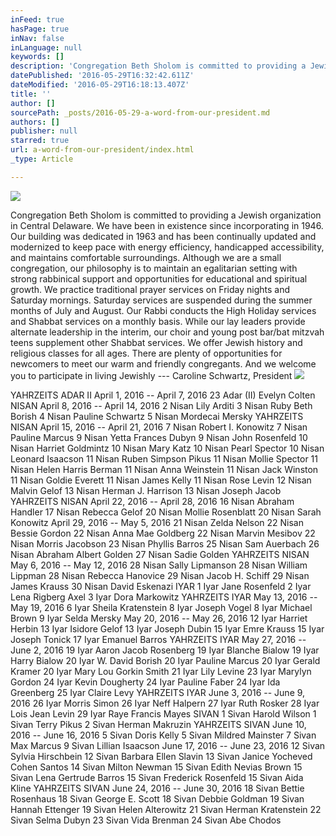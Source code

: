 ```yaml
---
inFeed: true
hasPage: true
inNav: false
inLanguage: null
keywords: []
description: 'Congregation Beth Sholom is committed to providing a Jewish organization in Central Delaware. We have been in existence since incorporating in 1946. Our building was dedicated in 1963 and has been continually updated and modernized to keep pace with energy efficiency, handicapped accessibility, and maintains comfortable surroundings. Although we are a small congregation, our philosophy is to maintain an egalitarian setting with strong rabbinical support and opportunities for educational and spiritual growth. We practice traditional prayer services on Friday nights and Saturday mornings. Saturday services are suspended during the summer months of July and August. Our Rabbi conducts the High Holiday services and Shabbat services on a monthly basis. While our lay leaders provide alternate leadership in the interim, our choir and young post bar/bat mitzvah teens supplement other Shabbat services. We offer Jewish history and religious classes for all ages. There are plenty of opportunities for newcomers to meet our warm and friendly congregants. And we welcome you to participate in living Jewishly --- Caroline Schwartz, President '
datePublished: '2016-05-29T16:32:42.611Z'
dateModified: '2016-05-29T16:18:13.407Z'
title: ''
author: []
sourcePath: _posts/2016-05-29-a-word-from-our-president.md
authors: []
publisher: null
starred: true
url: a-word-from-our-president/index.html
_type: Article

---
```

![](https://the-grid-user-content.s3-us-west-2.amazonaws.com/4cd7874f-93c5-4016-bae5-6b377d526e2d.jpg)

Congregation Beth Sholom is committed to providing a Jewish organization in Central Delaware. We have been in existence since incorporating in 1946\. Our building was dedicated in 1963 and has been continually updated and modernized to keep pace with energy efficiency, handicapped accessibility, and maintains comfortable surroundings. Although we are a small congregation, our philosophy is to maintain an egalitarian setting with strong rabbinical support and opportunities for educational and spiritual growth. We practice traditional prayer services on Friday nights and Saturday mornings. Saturday services are suspended during the summer months of July and August. Our Rabbi conducts the High Holiday services and Shabbat services on a monthly basis. While our lay leaders provide alternate leadership in the interim, our choir and young post bar/bat mitzvah teens supplement other Shabbat services. We offer Jewish history and religious classes for all ages. There are plenty of opportunities for newcomers to meet our warm and friendly congregants. And we welcome you to participate in living Jewishly --- Caroline Schwartz, President ![](https://the-grid-user-content.s3-us-west-2.amazonaws.com/d232bf04-5a2e-4a98-908a-45e1e64b72f5.jpg)

YAHRZEITS ADAR II April 1, 2016 -- April 7, 2016 23 Adar (II) Evelyn Colten NISAN April 8, 2016 -- April 14, 2016 2 Nisan Lily Arditi 3 Nisan Ruby Beth Borish 4 Nisan Pauline Schwartz 5 Nisan Mordecai Mersky YAHRZEITS NISAN April 15, 2016 -- April 21, 2016 7 Nisan Robert I. Konowitz 7 Nisan Pauline Marcus 9 Nisan Yetta Frances Dubyn 9 Nisan John Rosenfeld 10 Nisan Harriet Goldmintz 10 Nisan Mary Katz 10 Nisan Pearl Spector 10 Nisan Leonard Isaacson 11 Nisan Ruben Simpson Pikus 11 Nisan Mollie Spector 11 Nisan Helen Harris Berman 11 Nisan Anna Weinstein 11 Nisan Jack Winston 11 Nisan Goldie Everett 11 Nisan James Kelly 11 Nisan Rose Levin 12 Nisan Malvin Gelof 13 Nisan Herman J. Harrison 13 Nisan Joseph Jacob YAHRZEITS NISAN April 22, 2016 -- April 28, 2016 16 Nisan Abraham Handler 17 Nisan Rebecca Gelof 20 Nisan Mollie Rosenblatt 20 Nisan Sarah Konowitz April 29, 2016 -- May 5, 2016 21 Nisan Zelda Nelson 22 Nisan Bessie Gordon 22 Nisan Anna Mae Goldberg 22 Nisan Marvin Mesibov 22 Nisan Morris Jacobson 23 Nisan Phyllis Barros 25 Nisan Sam Auerbach 26 Nisan Abraham Albert Golden 27 Nisan Sadie Golden YAHRZEITS NISAN May 6, 2016 -- May 12, 2016 28 Nisan Sally Lipmanson 28 Nisan William Lippman 28 Nisan Rebecca Hanovice 29 Nisan Jacob H. Schiff 29 Nisan James Krauss 30 Nisan David Eskenazi IYAR 1 Iyar Jane Rosenfeld 2 Iyar Lena Rigberg Axel 3 Iyar Dora Markowitz YAHRZEITS IYAR May 13, 2016 -- May 19, 2016 6 Iyar Sheila Kratenstein 8 Iyar Joseph Vogel 8 Iyar Michael Brown 9 Iyar Selda Mersky May 20, 2016 -- May 26, 2016 12 Iyar Harriet Herbin 13 Iyar Isidore Gelof 13 Iyar Joseph Dubin 15 Iyar Emre Krauss 15 Iyar Joseph Tonick 17 Iyar Emanuel Barros YAHRZEITS IYAR May 27, 2016 -- June 2, 2016 19 Iyar Aaron Jacob Rosenberg 19 Iyar Blanche Bialow 19 Iyar Harry Bialow 20 Iyar W. David Borish 20 Iyar Pauline Marcus 20 Iyar Gerald Kramer 20 Iyar Mary Lou Gorkin Smith 21 Iyar Lily Levine 23 Iyar Marylyn Gordon 24 Iyar Kevin Dougherty 24 Iyar Pauline Faber 24 Iyar Ida Greenberg 25 Iyar Claire Levy YAHRZEITS IYAR June 3, 2016 -- June 9, 2016 26 Iyar Morris Simon 26 Iyar Neff Halpern 27 Iyar Ruth Rosker 28 Iyar Lois Jean Levin 29 Iyar Raye Francis Mayes SIVAN 1 Sivan Harold Wilson 1 Sivan Terry Pikus 2 Sivan Herman Makruzin YAHRZEITS SIVAN June 10, 2016 -- June 16, 2016 5 Sivan Doris Kelly 5 Sivan Mildred Mainster 7 Sivan Max Marcus 9 Sivan Lillian Isaacson June 17, 2016 -- June 23, 2016 12 Sivan Sylvia Hirschbein 12 Sivan Barbara Ellen Slavin 13 Sivan Janice Yocheved Cohen Santos 14 Sivan Milton Newman 15 Sivan Edith Nevias Brown 15 Sivan Lena Gertrude Barros 15 Sivan Frederick Rosenfeld 15 Sivan Aida Kline YAHRZEITS SIVAN June 24, 2016 -- June 30, 2016 18 Sivan Bettie Rosenhaus 18 Sivan George E. Scott 18 Sivan Debbie Goldman 19 Sivan Hannah Ettenger 19 Sivan Helen Alterowitz 21 Sivan Herman Kratenstein 22 Sivan Selma Dubyn 23 Sivan Vida Brenman 24 Sivan Abe Chodos